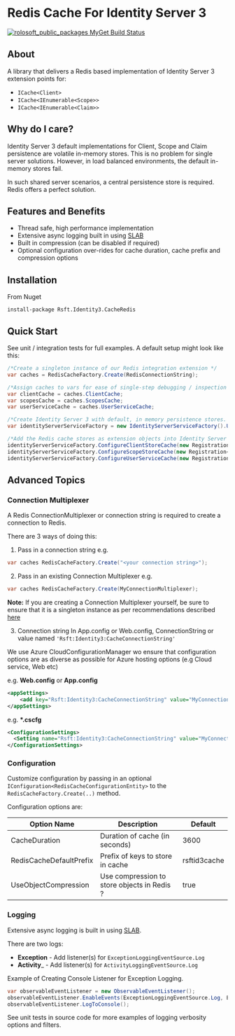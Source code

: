 # Redis Cache For Identity Server 3

[![rolosoft_public_packages MyGet Build Status](https://www.myget.org/BuildSource/Badge/rolosoft_public_packages?identifier=a53e1b7a-1d56-43f7-8e0e-a518e82c8cb5)](https://www.myget.org/)

## About
A library that delivers a Redis based implementation of Identity Server 3 extension points for:

* ```ICache<Client>```
* ```ICache<IEnumerable<Scope>>```
* ```ICache<IEnumerable<Claim>>```

## Why do I care?
Identity Server 3 default implementations for Client, Scope and Claim persistence are volatile in-memory stores. This is no problem for single server solutions. However, in load balanced environments, the default in-memory stores fail.

In such shared server scenarios, a central persistence store is required. Redis offers a perfect solution.

## Features and Benefits
* Thread safe, high performance implementation
* Extensive async logging built in using [SLAB](https://msdn.microsoft.com/en-us/library/dn440729(v=pandp.60).aspx)
* Built in compression (can be disabled if required)
* Optional configuration over-rides for cache duration, cache prefix and compression options

## Installation
From Nuget
~~~
install-package Rsft.Identity3.CacheRedis
~~~

## Quick Start
See unit / integration tests for full examples. A default setup might look like this:

```csharp
/*Create a singleton instance of our Redis integration extension */
var caches = RedisCacheFactory.Create(RedisConnectionString);

/*Assign caches to vars for ease of single-step debugging / inspection etc.*/
var clientCache = caches.ClientCache;
var scopesCache = caches.ScopesCache;
var userServiceCache = caches.UserServiceCache;

/*Create Identity Server 3 with default, in memory persistence stores. NOTE: persistence stores will be your SQL, EF or storage production stores or whatever*/
var identityServerServiceFactory = new IdentityServerServiceFactory().UseInMemoryClients(new List<Client>()).UseInMemoryScopes(new List<Scope>()).UseInMemoryUsers(new List<InMemoryUser>());

/*Add the Redis cache stores as extension objects into Identity Server 3*/
identityServerServiceFactory.ConfigureClientStoreCache(new Registration<ICache<Client>>(clientCache));
identityServerServiceFactory.ConfigureScopeStoreCache(new Registration<ICache<IEnumerable<Scope>>>(scopesCache));
identityServerServiceFactory.ConfigureUserServiceCache(new Registration<ICache<IEnumerable<Claim>>>(userServiceCache));
```

## Advanced Topics

### Connection Multiplexer
A Redis ConnectionMultiplexer or connection string is required to create a connection to Redis.

There are 3 ways of doing this:

1) Pass in a connection string
e.g.
```csharp
var caches RedisCacheFactory.Create("<your connection string>");
```

2) Pass in an existing Connection Multiplexer
e.g.
```csharp
var caches RedisCacheFactory.Create(MyConnectionMultiplexer);
```
__Note:__ If you are creating a Connection Multiplexer yourself, be sure to ensure that it is a singleton instance as per recommendations described [here](https://github.com/StackExchange/StackExchange.Redis/blob/master/Docs/Basics.md)

3) Connection string
In App.config or Web.config, ConnectionString or value named ```'Rsft:Identity3:CacheConnectionString'```

We use Azure CloudConfigurationManager wo ensure that configuration options are as diverse as possible for Azure hosting options (e.g Cloud service, Web etc)

e.g.
__Web.config__ or __App.config__
```xml
<appSettings>
    <add key="Rsft:Identity3:CacheConnectionString" value="MyConnectionString"/>
</appSettings>
```

e.g.
__*.cscfg__
```xml
<ConfigurationSettings>
  <Setting name="Rsft:Identity3:CacheConnectionString" value="MyConnectionString" />
</ConfigurationSettings>
```

### Configuration
Customize configuration by passing in an optional ```IConfiguration<RedisCacheConfigurationEntity>``` to the ```RedisCacheFactory.Create(..)``` method.

Configuration options are:

|Option Name               | Description                                 | Default      |
|--------------------------|---------------------------------------------|--------------|
| CacheDuration            | Duration of cache (in seconds)              | 3600         |
| RedisCacheDefaultPrefix  | Prefix of keys to store in cache            | rsftid3cache |
| UseObjectCompression     | Use compression to store objects in Redis ? | true         |

### Logging
Extensive async logging is built in using [SLAB](https://msdn.microsoft.com/en-us/library/dn440729(v=pandp.60).aspx).

There are two logs:
* __Exception__ - Add listener(s) for ```ExceptionLoggingEventSource.Log```
* __Activity___ - Add listener(s) for ```ActivityLoggingEventSource.Log```
 
Example of Creating Console Listener for Exception Logging.
```csharp
var observableEventListener = new ObservableEventListener();
observableEventListener.EnableEvents(ExceptionLoggingEventSource.Log, EventLevel.LogAlways);
observableEventListener.LogToConsole();
```

See unit tests in source code for more examples of logging verbosity options and filters.

